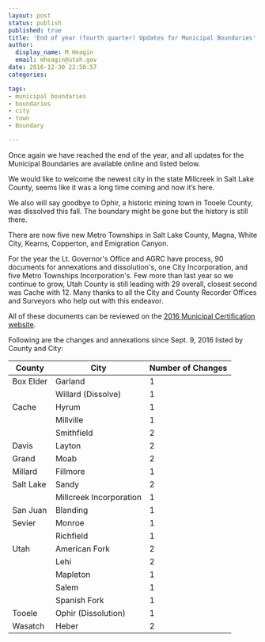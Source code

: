 ```yaml
---
layout: post
status: publish
published: true
title: 'End of year (fourth quarter) Updates for Municipal Boundaries'
author:
  display_name: M Heagin
  email: mheagin@utah.gov
date: 2016-12-30 22:58:57
categories:

tags:
- municipal boundaries
- boundaries
- city
- town
- Boundary

---
```


Once again we have reached the end of the year, and all updates for the Municipal Boundaries are available online and listed below.

We would like to welcome the newest city in the state Millcreek in Salt Lake County, seems like it was a long time coming and now it’s here.

We also will say goodbye to Ophir, a historic mining town in Tooele County, was dissolved this fall. The boundary might be gone but the history is still there.

There are now five new Metro Townships in Salt Lake County, Magna, White City, Kearns, Copperton, and Emigration Canyon.

For the year the Lt. Governor's Office and AGRC have process, 90 documents for annexations and dissolution's, one City Incorporation, and five Metro Townships Incorporation's. Few more than last year so we continue to grow, Utah County is still leading with 29 overall, closest second was Cache with 12. Many thanks to all the City and County Recorder Offices and Surveyors who help out with this endeavor. 

All of these documents can be reviewed on the [2016 Municipal Certification
website](http://municert.utah.gov/2016-certifications).

Following are the changes and annexations since Sept. 9, 2016 listed by County and City:

| County | City | Number of Changes |
| --- | --- | --- |
| Box Elder | Garland | 1 |
| | Willard (Dissolve) | 1 |
| Cache | Hyrum | 1 |
| | Millville | 1 |
| | Smithfield | 2 |
| Davis | Layton | 2 |
| Grand | Moab | 2 |
| Millard | Fillmore  | 1 |
| Salt Lake | Sandy | 2 |
| | Millcreek Incorporation | 1 |
| San Juan | Blanding | 1 |
| Sevier | Monroe | 1 |
| | Richfield | 1 |
| Utah | American Fork | 2 |
| | Lehi | 2 |
| | Mapleton | 1 |
| | Salem  | 1 |
| | Spanish Fork | 1 |
| Tooele | Ophir (Dissolution) | 1 |
| Wasatch | Heber | 2 |
